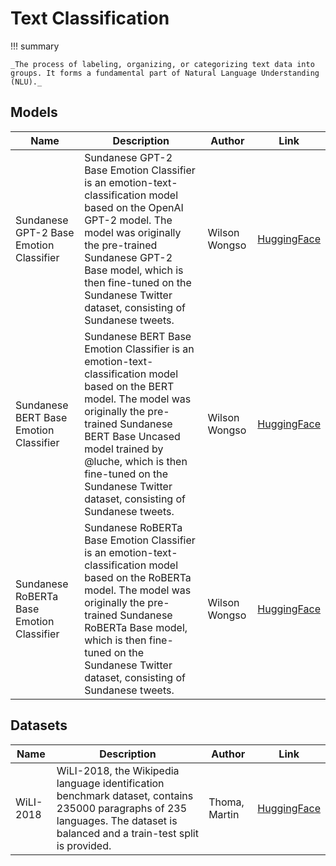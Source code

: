 # Text Classification

!!! summary

    _The process of labeling, organizing, or categorizing text data into groups. It forms a fundamental part of Natural Language Understanding (NLU)._

## Models

| Name                                      | Description                                                                                                                                                                                                                                                                                      | Author        | Link                                                                                  |
| ----------------------------------------- | ------------------------------------------------------------------------------------------------------------------------------------------------------------------------------------------------------------------------------------------------------------------------------------------------ | ------------- | ------------------------------------------------------------------------------------- |
| Sundanese GPT-2 Base Emotion Classifier   | Sundanese GPT-2 Base Emotion Classifier is an emotion-text-classification model based on the OpenAI GPT-2 model. The model was originally the pre-trained Sundanese GPT-2 Base model, which is then fine-tuned on the Sundanese Twitter dataset, consisting of Sundanese tweets.                 | Wilson Wongso | [HuggingFace](https://huggingface.co/w11wo/sundanese-gpt2-base-emotion-classifier)    |
| Sundanese BERT Base Emotion Classifier    | Sundanese BERT Base Emotion Classifier is an emotion-text-classification model based on the BERT model. The model was originally the pre-trained Sundanese BERT Base Uncased model trained by @luche, which is then fine-tuned on the Sundanese Twitter dataset, consisting of Sundanese tweets. | Wilson Wongso | [HuggingFace](https://huggingface.co/w11wo/sundanese-bert-base-emotion-classifier)    |
| Sundanese RoBERTa Base Emotion Classifier | Sundanese RoBERTa Base Emotion Classifier is an emotion-text-classification model based on the RoBERTa model. The model was originally the pre-trained Sundanese RoBERTa Base model, which is then fine-tuned on the Sundanese Twitter dataset, consisting of Sundanese tweets.                  | Wilson Wongso | [HuggingFace](https://huggingface.co/w11wo/sundanese-roberta-base-emotion-classifier) |

## Datasets

| Name      | Description                                                                                                                                                                  | Author        | Link                                                     |
| --------- | ---------------------------------------------------------------------------------------------------------------------------------------------------------------------------- | ------------- | -------------------------------------------------------- |
| WiLI-2018 | WiLI-2018, the Wikipedia language identification benchmark dataset, contains 235000 paragraphs of 235 languages. The dataset is balanced and a train-test split is provided. | Thoma, Martin | [HuggingFace](https://huggingface.co/datasets/wili_2018) |
